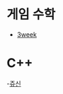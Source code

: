 # 게임 수학
- [3week](https://github.com/uniye/gameMath/tree/main/DU)

# C++
-[쥬신](https://github.com/uniye/Jusin/tree/main/23/07)
